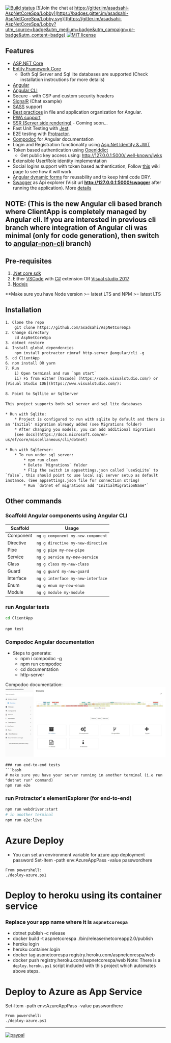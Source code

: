 [![Build status](https://asadsahi.visualstudio.com/_apis/public/build/definitions/a1519ab8-9104-47eb-96cc-6c37519c8b69/7/badge)](https://asadsahi.visualstudio.com/playground/_build/index?context=allDefinitions&path=%5C&definitionId=7&_a=completed)
[![Join the chat at https://gitter.im/asadsahi-AspNetCoreSpa/Lobby](https://badges.gitter.im/asadsahi-AspNetCoreSpa/Lobby.svg)](https://gitter.im/asadsahi-AspNetCoreSpa/Lobby?utm_source=badge&utm_medium=badge&utm_campaign=pr-badge&utm_content=badge)
[![MIT license](http://img.shields.io/badge/license-MIT-brightgreen.svg)](http://opensource.org/licenses/MIT)

## Features

* [ASP.NET Core](http://www.dot.net/)
* [Entity Framework Core](https://docs.efproject.net/en/latest/)
    * Both Sql Server and Sql lite databases are supported (Check installation instrcutions for more details)
* [Angular](https://angular.io/)
* [Angular CLI](https://cli.angular.io/)
* Secure - with CSP and custom security headers
* [SignalR](https://github.com/aspnet/SignalR/) (Chat example)
* [SASS](http://sass-lang.com/) support
* [Best practices](https://angular.io/docs/ts/latest/guide/style-guide.html) in file and application organization for Angular.
* [PWA support](https://developers.google.com/web/progressive-web-apps/)
* [SSR (Server side rendering)](https://angular.io/guide/universal) - Coming soon...
* Fast Unit Testing with [Jest](https://facebook.github.io/jest/).
* E2E testing with [Protractor](http://www.protractortest.org).
* [Compodoc](https://compodoc.github.io/compodoc/) for Angular documentation
* Login and Registration functionality using [Asp.Net Identity & JWT](https://docs.asp.net/en/latest/security/authentication/identity.html)
* Token based authentication using [Openiddict](https://github.com/openiddict/openiddict-core)
     * Get public key access using: http://127.0.0.1:5000/.well-known/jwks
* Extensible User/Role identity implementation
* Social logins support with token based authentication, Follow [this](https://github.com/asadsahi/AspNetCoreSpa/wiki/Social-Login-Setup) wiki page to see how it will work.
* [Angular dynamic forms](https://angular.io/docs/ts/latest/cookbook/dynamic-form.html) for reusability and to keep html code DRY.
* [Swagger](http://swagger.io/) as Api explorer (Visit url **http://127.0.0.1:5000/swagger** after running the application). More [details](https://github.com/domaindrivendev/Swashbuckle.AspNetCore)
 
## NOTE: (This is the new Angular cli based branch where ClientApp is completely managed by Angular cli. If you are interested in previous cli branch where integration of Angular cli was minimal (only for code generation), then switch to [angular-non-cli](https://github.com/asadsahi/AspNetCoreSpa/tree/angular-non-cli) branch)

## Pre-requisites

1. [.Net core sdk](https://www.microsoft.com/net/core#windows)
2. Either [VSCode](https://code.visualstudio.com/) with [C#](https://marketplace.visualstudio.com/items?itemName=ms-vscode.csharp) extension OR [Visual studio 2017](https://www.visualstudio.com/)
3. [Nodejs](https://nodejs.org/en/)

**Make sure you have Node version >= latest LTS and NPM >= latest LTS

## Installation
```
1. Clone the repo
    git clone https://github.com/asadsahi/AspNetCoreSpa
2. Change directory
    cd AspNetCoreSpa
3. dotnet restore
4. Install global dependencies
    npm install protractor rimraf http-server @angular/cli -g
5. cd ClientApp
6. npm install OR yarn
7. Run 
    i) Open terminal and run `npm start`
    ii) F5 from either [VScode] (https://code.visualstudio.com/) or [Visual Studio IDE](https://www.visualstudio.com/):

8. Point to Sqllite or SqlServer
    
This project supports both sql server and sql lite databases

* Run with Sqlite:
    * Project is configured to run with sqlite by default and there is an 'Initial' migration already added (see Migrations folder)
    * After changing you models, you can add additional migrations 
    [see docs](https://docs.microsoft.com/en-us/ef/core/miscellaneous/cli/dotnet)

* Run with SqlServer:
    * To run under sql server:
        * npm run clean
        * Delete `Migrations` folder
        * Flip the switch in appsettings.json called `useSqLite` to `false`, this should point to use local sql server setup as default instance. (See appsettings.json file for connection string)
        * Run `dotnet ef migrations add "InitialMigrationName"`

```

## Other commands

### Scaffold Angular components using Angular CLI

Scaffold  | Usage
---       | ---
Component | `ng g component my-new-component`
Directive | `ng g directive my-new-directive`
Pipe      | `ng g pipe my-new-pipe`
Service   | `ng g service my-new-service`
Class     | `ng g class my-new-class`
Guard     | `ng g guard my-new-guard`
Interface | `ng g interface my-new-interface`
Enum      | `ng g enum my-new-enum`
Module    | `ng g module my-module`

### run Angular tests
```bash
cd ClientApp

npm test
```
### Compodoc Angular documentation
 * Steps to generate:
    * npm i compodoc -g
    * npm run compodoc
    * cd documentation
    * http-server

Compodoc documentation: ![alt text](compodoc.jpg "compodoc documentation")

```
### run end-to-end tests
```bash
# make sure you have your server running in another terminal (i.e run "dotnet run" command)
npm run e2e
```
### run Protractor's elementExplorer (for end-to-end)
```bash
npm run webdriver:start
# in another terminal
npm run e2e:live
```
# Azure Deploy
* You can set an environment variable for azure app deployment password
Set-Item -path env:AzureAppPass -value passwordhere
```
From powershell:
./deploy-azure.ps1
```
# Deploy to heroku using its container service
### Replace your app name where it is `aspnetcorespa`
* dotnet publish -c release
* docker build -t aspnetcorespa ./bin/release/netcoreapp2.0/publish
* heroku login
* heroku container:login
* docker tag aspnetcorespa registry.heroku.com/aspnetcorespa/web
* docker push registry.heroku.com/aspnetcorespa/web
Note: There is a `deploy.heroku.ps1` script included with this project which automates above steps.

# Deploy to Azure as App Service
Set-Item -path env:AzureAppPass -value passwordhere
```
From powershell:
./deploy-azure.ps1
```

---

[![paypal](https://www.paypalobjects.com/en_US/i/btn/btn_donateCC_LG.gif)](https://www.paypal.com/cgi-bin/webscr?cmd=_s-xclick&hosted_button_id=RB7XESV8CP7GW)

